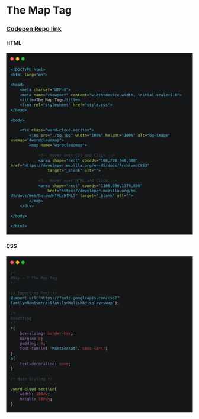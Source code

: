 # The Map Tag
### [Codepen Repo link](https://codepen.io/sinanu1998/pen/MWyBwPe)

#### HTML
![](1.png)

#### CSS
![](2.png)
